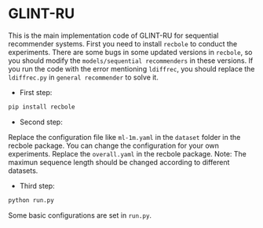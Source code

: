 # GLINT-RU
This is the main implementation code of GLINT-RU for sequential recommender systems.
First you need to install `recbole` to conduct the experiments.
There are some bugs in some updated versions in `recbole`, so you should modify the `models/sequential recommenders` in these versions.
If you run the code with the error mentioning `ldiffrec`, you should replace the `ldiffrec.py` in `general recommender` to solve it.
- First step:
```bash
pip install recbole
```
- Second step:

Replace the configuration file like `ml-1m.yaml` in the `dataset` folder in the recbole package.
You can change the configuration for your own experiments.
Replace the `overall.yaml` in the recbole package.
Note: The maximun sequence length should be changed according to different datasets.
- Third step:
```bash
python run.py
```
Some basic configurations are set in `run.py`. 

